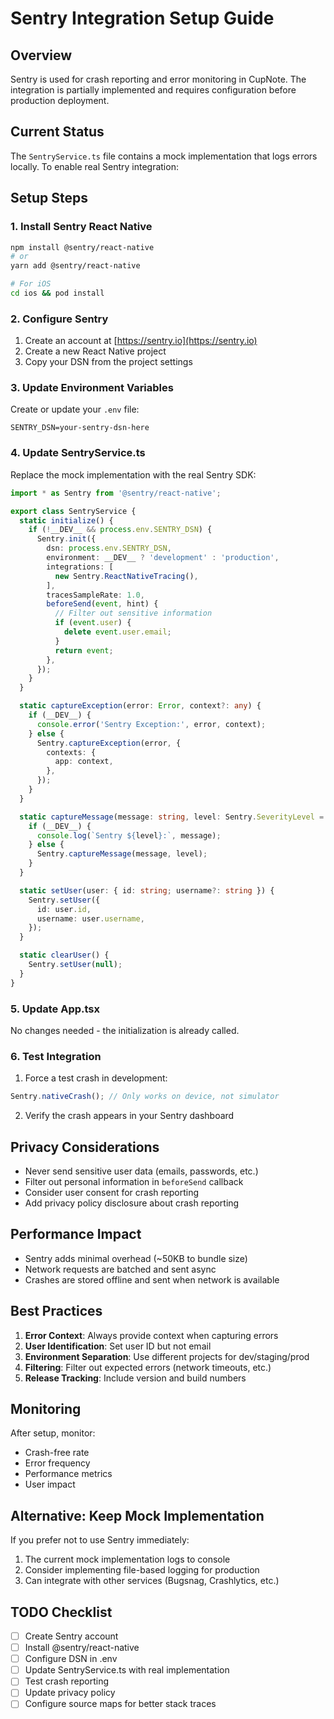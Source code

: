 # Sentry Integration Setup Guide

## Overview

Sentry is used for crash reporting and error monitoring in CupNote. The integration is partially implemented and requires configuration before production deployment.

## Current Status

The `SentryService.ts` file contains a mock implementation that logs errors locally. To enable real Sentry integration:

## Setup Steps

### 1. Install Sentry React Native

```bash
npm install @sentry/react-native
# or
yarn add @sentry/react-native

# For iOS
cd ios && pod install
```

### 2. Configure Sentry

1. Create an account at [https://sentry.io](https://sentry.io)
2. Create a new React Native project
3. Copy your DSN from the project settings

### 3. Update Environment Variables

Create or update your `.env` file:

```
SENTRY_DSN=your-sentry-dsn-here
```

### 4. Update SentryService.ts

Replace the mock implementation with the real Sentry SDK:

```typescript
import * as Sentry from '@sentry/react-native';

export class SentryService {
  static initialize() {
    if (!__DEV__ && process.env.SENTRY_DSN) {
      Sentry.init({
        dsn: process.env.SENTRY_DSN,
        environment: __DEV__ ? 'development' : 'production',
        integrations: [
          new Sentry.ReactNativeTracing(),
        ],
        tracesSampleRate: 1.0,
        beforeSend(event, hint) {
          // Filter out sensitive information
          if (event.user) {
            delete event.user.email;
          }
          return event;
        },
      });
    }
  }

  static captureException(error: Error, context?: any) {
    if (__DEV__) {
      console.error('Sentry Exception:', error, context);
    } else {
      Sentry.captureException(error, {
        contexts: {
          app: context,
        },
      });
    }
  }

  static captureMessage(message: string, level: Sentry.SeverityLevel = 'info') {
    if (__DEV__) {
      console.log(`Sentry ${level}:`, message);
    } else {
      Sentry.captureMessage(message, level);
    }
  }

  static setUser(user: { id: string; username?: string }) {
    Sentry.setUser({
      id: user.id,
      username: user.username,
    });
  }

  static clearUser() {
    Sentry.setUser(null);
  }
}
```

### 5. Update App.tsx

No changes needed - the initialization is already called.

### 6. Test Integration

1. Force a test crash in development:
```typescript
Sentry.nativeCrash(); // Only works on device, not simulator
```

2. Verify the crash appears in your Sentry dashboard

## Privacy Considerations

- Never send sensitive user data (emails, passwords, etc.)
- Filter out personal information in `beforeSend` callback
- Consider user consent for crash reporting
- Add privacy policy disclosure about crash reporting

## Performance Impact

- Sentry adds minimal overhead (~50KB to bundle size)
- Network requests are batched and sent async
- Crashes are stored offline and sent when network is available

## Best Practices

1. **Error Context**: Always provide context when capturing errors
2. **User Identification**: Set user ID but not email
3. **Environment Separation**: Use different projects for dev/staging/prod
4. **Filtering**: Filter out expected errors (network timeouts, etc.)
5. **Release Tracking**: Include version and build numbers

## Monitoring

After setup, monitor:
- Crash-free rate
- Error frequency
- Performance metrics
- User impact

## Alternative: Keep Mock Implementation

If you prefer not to use Sentry immediately:
1. The current mock implementation logs to console
2. Consider implementing file-based logging for production
3. Can integrate with other services (Bugsnag, Crashlytics, etc.)

## TODO Checklist

- [ ] Create Sentry account
- [ ] Install @sentry/react-native
- [ ] Configure DSN in .env
- [ ] Update SentryService.ts with real implementation
- [ ] Test crash reporting
- [ ] Update privacy policy
- [ ] Configure source maps for better stack traces